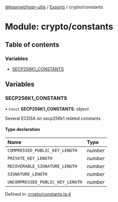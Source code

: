 [@hoprnet/hopr-utils](../README.md) / [Exports](../modules.md) / crypto/constants

# Module: crypto/constants

## Table of contents

### Variables

- [SECP256K1\_CONSTANTS](crypto_constants.md#secp256k1_constants)

## Variables

### SECP256K1\_CONSTANTS

• `Const` **SECP256K1\_CONSTANTS**: *object*

Several ECDSA on secp256k1 related constants

#### Type declaration

| Name | Type |
| :------ | :------ |
| `COMPRESSED_PUBLIC_KEY_LENGTH` | *number* |
| `PRIVATE_KEY_LENGTH` | *number* |
| `RECOVERABLE_SIGNATURE_LENGTH` | *number* |
| `SIGNATURE_LENGTH` | *number* |
| `UNCOMPRESSED_PUBLIC_KEY_LENGTH` | *number* |

Defined in: [crypto/constants.ts:4](https://github.com/hoprnet/hoprnet/blob/448a47a/packages/utils/src/crypto/constants.ts#L4)
